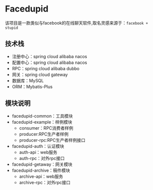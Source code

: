 # Facedupid

该项目是一款类似与facebook的在线聊天软件,取名灵感来源于：`facebook + stupid`

## 技术栈
- 注册中心：spring cloud alibaba nacos
- 配置中心：spring cloud alibaba nacos
- RPC：spring cloud alibaba dubbo
- 网关：spring cloud gateway
- 数据库：MySQL
- ORM：Mybatis-Plus

## 模块说明
- facedupid-common：工具模块
- facedupid-example：样例模块
  - consumer：RPC消费者样例
  - producer:RPC生产者样例
  - producer-rpc:RPC生产者样例接口
- facedupid-auth：认证模块
  - auth-api：web服务
  - auth-rpc：对外rpc接口
- facedupid-getaway：网关模块
- facedupid-archive：稿件模块
  - archive-api：web服务
  - archive-rpc：对外rpc接口